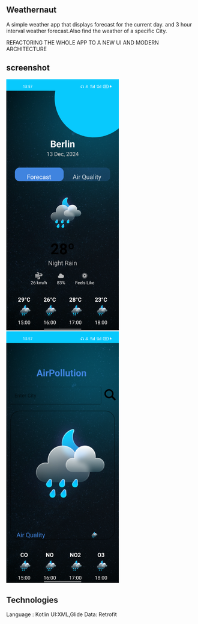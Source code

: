 ## Weathernaut
A simple weather app that displays forecast for the current day.
and 3 hour interval  weather forecast.Also find the weather of a specific City.

REFACTORING THE WHOLE APP TO A NEW UI AND MODERN ARCHITECTURE




## screenshot
<img src="Docs/screenshots/homepage.png" width="300px">

<img src="Docs/screenshots/airquality.png" width="300px">


 

## Technologies
Language : Kotlin
UI:XML,Glide
Data: Retrofit 